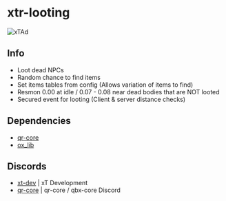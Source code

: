# xtr-looting
![xTAd](https://user-images.githubusercontent.com/101474430/233859688-2b3b9ecc-41c8-41a6-b2e3-a9f1aad473ee.gif)

## Info
- Loot dead NPCs
- Random chance to find items
- Set items tables from config (Allows variation of items to find)
- Resmon 0.00 at idle / 0.07 - 0.08 near dead bodies that are NOT looted
- Secured event for looting (Client & server distance checks)

## Dependencies
- [qr-core](https://github.com/QRCore-framework/qb-core)
- [ox_lib](https://github.com/overextended/ox_lib)

## Discords
- [xt-dev](https://dsc.gg/xtdev) | xT Development
- [qr-core](https://dsc.gg/qrcore) | qr-core / qbx-core Discord
